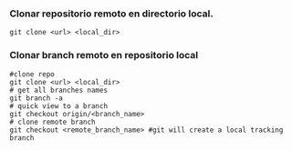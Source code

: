 ### Clonar repositorio remoto en directorio local.

```pwsh
git clone <url> <local_dir>
```

### Clonar branch remoto en repositorio local

```pwsh
#clone repo
git clone <url> <local_dir>
# get all branches names
git branch -a
# quick view to a branch
git checkout origin/<branch_name>
# clone remote branch
git checkout <remote_branch_name> #git will create a local tracking branch

